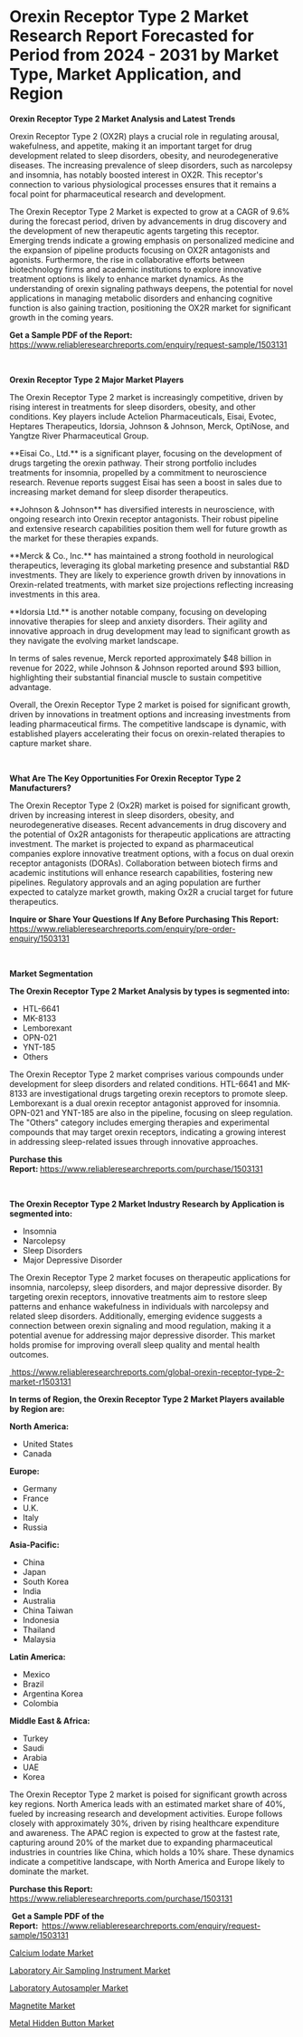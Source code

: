 <p><h1>Orexin Receptor Type 2 Market Research Report Forecasted for Period from 2024 -  2031 by Market Type, Market Application, and Region</h1></p><p><strong>Orexin Receptor Type 2 Market Analysis and Latest Trends</strong></p>
<p><p>Orexin Receptor Type 2 (OX2R) plays a crucial role in regulating arousal, wakefulness, and appetite, making it an important target for drug development related to sleep disorders, obesity, and neurodegenerative diseases. The increasing prevalence of sleep disorders, such as narcolepsy and insomnia, has notably boosted interest in OX2R. This receptor's connection to various physiological processes ensures that it remains a focal point for pharmaceutical research and development.</p><p>The Orexin Receptor Type 2 Market is expected to grow at a CAGR of 9.6% during the forecast period, driven by advancements in drug discovery and the development of new therapeutic agents targeting this receptor. Emerging trends indicate a growing emphasis on personalized medicine and the expansion of pipeline products focusing on OX2R antagonists and agonists. Furthermore, the rise in collaborative efforts between biotechnology firms and academic institutions to explore innovative treatment options is likely to enhance market dynamics. As the understanding of orexin signaling pathways deepens, the potential for novel applications in managing metabolic disorders and enhancing cognitive function is also gaining traction, positioning the OX2R market for significant growth in the coming years.</p></p>
<p><strong>Get a Sample PDF of the Report:&nbsp;</strong> <a href="https://www.reliableresearchreports.com/enquiry/request-sample/1503131?utm_campaign=3&utm_medium=2&utm_source=Github&utm_content=ia&utm_term=27092024&utm_id=orexin-receptor-type-2">https://www.reliableresearchreports.com/enquiry/request-sample/1503131</a></p>
<p>&nbsp;</p>
<p><strong>Orexin Receptor Type 2 Major Market Players</strong></p>
<p><p>The Orexin Receptor Type 2 market is increasingly competitive, driven by rising interest in treatments for sleep disorders, obesity, and other conditions. Key players include Actelion Pharmaceuticals, Eisai, Evotec, Heptares Therapeutics, Idorsia, Johnson & Johnson, Merck, OptiNose, and Yangtze River Pharmaceutical Group.</p><p>**Eisai Co., Ltd.** is a significant player, focusing on the development of drugs targeting the orexin pathway. Their strong portfolio includes treatments for insomnia, propelled by a commitment to neuroscience research. Revenue reports suggest Eisai has seen a boost in sales due to increasing market demand for sleep disorder therapeutics.</p><p>**Johnson & Johnson** has diversified interests in neuroscience, with ongoing research into Orexin receptor antagonists. Their robust pipeline and extensive research capabilities position them well for future growth as the market for these therapies expands.</p><p>**Merck & Co., Inc.** has maintained a strong foothold in neurological therapeutics, leveraging its global marketing presence and substantial R&D investments. They are likely to experience growth driven by innovations in Orexin-related treatments, with market size projections reflecting increasing investments in this area.</p><p>**Idorsia Ltd.** is another notable company, focusing on developing innovative therapies for sleep and anxiety disorders. Their agility and innovative approach in drug development may lead to significant growth as they navigate the evolving market landscape.</p><p>In terms of sales revenue, Merck reported approximately $48 billion in revenue for 2022, while Johnson & Johnson reported around $93 billion, highlighting their substantial financial muscle to sustain competitive advantage.</p><p>Overall, the Orexin Receptor Type 2 market is poised for significant growth, driven by innovations in treatment options and increasing investments from leading pharmaceutical firms. The competitive landscape is dynamic, with established players accelerating their focus on orexin-related therapies to capture market share.</p></p>
<p>&nbsp;</p>
<p><strong>What Are The Key Opportunities For Orexin Receptor Type 2 Manufacturers?</strong></p>
<p><p>The Orexin Receptor Type 2 (Ox2R) market is poised for significant growth, driven by increasing interest in sleep disorders, obesity, and neurodegenerative diseases. Recent advancements in drug discovery and the potential of Ox2R antagonists for therapeutic applications are attracting investment. The market is projected to expand as pharmaceutical companies explore innovative treatment options, with a focus on dual orexin receptor antagonists (DORAs). Collaboration between biotech firms and academic institutions will enhance research capabilities, fostering new pipelines. Regulatory approvals and an aging population are further expected to catalyze market growth, making Ox2R a crucial target for future therapeutics.</p></p>
<p><strong>Inquire or Share Your Questions If Any Before Purchasing This Report:</strong> <a href="https://www.reliableresearchreports.com/enquiry/pre-order-enquiry/1503131?utm_campaign=3&utm_medium=2&utm_source=Github&utm_content=ia&utm_term=27092024&utm_id=orexin-receptor-type-2">https://www.reliableresearchreports.com/enquiry/pre-order-enquiry/1503131</a></p>
<p>&nbsp;</p>
<p><strong>Market Segmentation</strong></p>
<p><strong>The Orexin Receptor Type 2 Market Analysis by types is segmented into:</strong></p>
<p><ul><li>HTL-6641</li><li>MK-8133</li><li>Lemborexant</li><li>OPN-021</li><li>YNT-185</li><li>Others</li></ul></p>
<p><p>The Orexin Receptor Type 2 market comprises various compounds under development for sleep disorders and related conditions. HTL-6641 and MK-8133 are investigational drugs targeting orexin receptors to promote sleep. Lemborexant is a dual orexin receptor antagonist approved for insomnia. OPN-021 and YNT-185 are also in the pipeline, focusing on sleep regulation. The "Others" category includes emerging therapies and experimental compounds that may target orexin receptors, indicating a growing interest in addressing sleep-related issues through innovative approaches.</p></p>
<p><strong>Purchase this Report:&nbsp;</strong><a href="https://www.reliableresearchreports.com/purchase/1503131?utm_campaign=3&utm_medium=2&utm_source=Github&utm_content=ia&utm_term=27092024&utm_id=orexin-receptor-type-2">https://www.reliableresearchreports.com/purchase/1503131</a></p>
<p>&nbsp;</p>
<p><strong>The Orexin Receptor Type 2 Market Industry Research by Application is segmented into:</strong></p>
<p><ul><li>Insomnia</li><li>Narcolepsy</li><li>Sleep Disorders</li><li>Major Depressive Disorder</li></ul></p>
<p><p>The Orexin Receptor Type 2 market focuses on therapeutic applications for insomnia, narcolepsy, sleep disorders, and major depressive disorder. By targeting orexin receptors, innovative treatments aim to restore sleep patterns and enhance wakefulness in individuals with narcolepsy and related sleep disorders. Additionally, emerging evidence suggests a connection between orexin signaling and mood regulation, making it a potential avenue for addressing major depressive disorder. This market holds promise for improving overall sleep quality and mental health outcomes.</p></p>
<p><a href="https://www.reliableresearchreports.com/global-orexin-receptor-type-2-market-r1503131?utm_campaign=3&utm_medium=2&utm_source=Github&utm_content=ia&utm_term=27092024&utm_id=orexin-receptor-type-2">&nbsp;https://www.reliableresearchreports.com/global-orexin-receptor-type-2-market-r1503131</a></p>
<p><strong>In terms of Region, the Orexin Receptor Type 2 Market Players available by Region are:</strong></p>
<p>
    <p> <strong> North America: </strong>
        <ul>
            <li>United States</li>
            <li>Canada</li>
        </ul>
        </p> 
    <p> <strong> Europe: </strong>
        <ul>
            <li>Germany</li>
            <li>France</li>
            <li>U.K.</li>
            <li>Italy</li>
            <li>Russia</li>
        </ul>
        </p> 
    <p> <strong> Asia-Pacific: </strong>
        <ul>
            <li>China</li>
            <li>Japan</li>
            <li>South Korea</li>
            <li>India</li>
            <li>Australia</li>
            <li>China Taiwan</li>
            <li>Indonesia</li>
            <li>Thailand</li>
            <li>Malaysia</li>
        </ul>
        </p> 
    <p> <strong> Latin America: </strong>
        <ul>
            <li>Mexico</li>
            <li>Brazil</li>
            <li>Argentina Korea</li>
            <li>Colombia</li>
        </ul>
        </p> 
    <p> <strong> Middle East & Africa: </strong>
        <ul>
            <li>Turkey</li>
            <li>Saudi</li>
            <li>Arabia</li>
            <li>UAE</li>
            <li>Korea</li>
        </ul>
    </p>
    </p>
<p><p>The Orexin Receptor Type 2 market is poised for significant growth across key regions. North America leads with an estimated market share of 40%, fueled by increasing research and development activities. Europe follows closely with approximately 30%, driven by rising healthcare expenditure and awareness. The APAC region is expected to grow at the fastest rate, capturing around 20% of the market due to expanding pharmaceutical industries in countries like China, which holds a 10% share. These dynamics indicate a competitive landscape, with North America and Europe likely to dominate the market.</p></p>
<p><strong>Purchase this Report: </strong><a href="https://www.reliableresearchreports.com/purchase/1503131?utm_campaign=3&utm_medium=2&utm_source=Github&utm_content=ia&utm_term=27092024&utm_id=orexin-receptor-type-2">https://www.reliableresearchreports.com/purchase/1503131</a></p>
<p>&nbsp;<strong>Get a Sample PDF of the Report:&nbsp;&nbsp;</strong><a href="https://www.reliableresearchreports.com/enquiry/request-sample/1503131?utm_campaign=3&utm_medium=2&utm_source=Github&utm_content=ia&utm_term=27092024&utm_id=orexin-receptor-type-2">https://www.reliableresearchreports.com/enquiry/request-sample/1503131</a></p>
<p><strong></strong></p>
<p><p><a href="https://www.linkedin.com/pulse/global-perspectives-calcium-iodate-market-trends-challenges-odtie?utm_campaign=3&utm_medium=2&utm_source=Github&utm_content=ia&utm_term=27092024&utm_id=orexin-receptor-type-2">Calcium Iodate Market</a></p><p><a href="https://github.com/DixieGrimes/Market-Research-Report-List-1/blob/main/laboratory-air-sampling-instrument-market.md?utm_campaign=3&utm_medium=2&utm_source=Github&utm_content=ia&utm_term=27092024&utm_id=orexin-receptor-type-2">Laboratory Air Sampling Instrument Market</a></p><p><a href="https://github.com/abbislposival/Market-Research-Report-List-1/blob/main/laboratory-autosampler-market.md?utm_campaign=3&utm_medium=2&utm_source=Github&utm_content=ia&utm_term=27092024&utm_id=orexin-receptor-type-2">Laboratory Autosampler Market</a></p><p><a href="https://www.linkedin.com/pulse/analyzing-magnetite-market-dynamics-growth-drivers-forecasted-szoee?utm_campaign=3&utm_medium=2&utm_source=Github&utm_content=ia&utm_term=27092024&utm_id=orexin-receptor-type-2">Magnetite Market</a></p><p><a href="https://issuu.com/reportprime-2/docs/metal-hidden-button-market-size-203_5aeb6c0833fadb?utm_campaign=3&utm_medium=2&utm_source=Github&utm_content=ia&utm_term=27092024&utm_id=orexin-receptor-type-2">Metal Hidden Button Market</a></p></p>